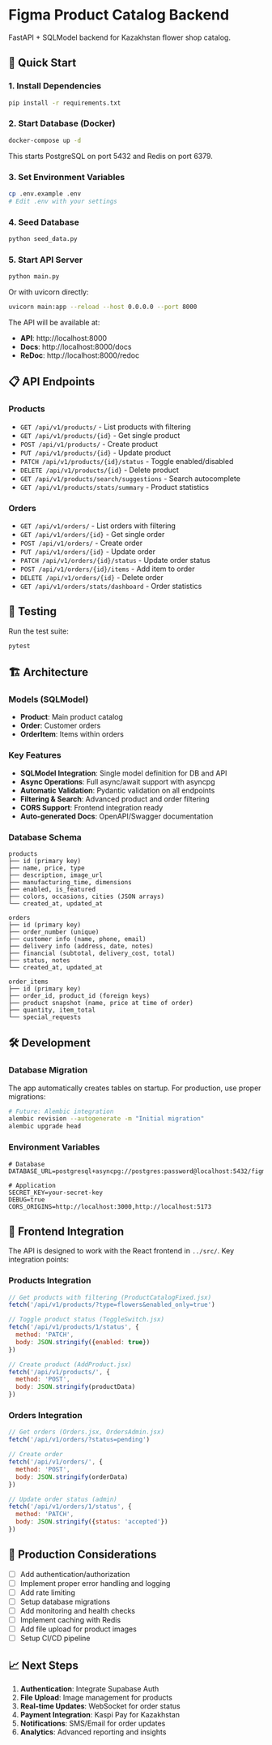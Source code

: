 # Figma Product Catalog Backend

FastAPI + SQLModel backend for Kazakhstan flower shop catalog.

## 🚀 Quick Start

### 1. Install Dependencies

```bash
pip install -r requirements.txt
```

### 2. Start Database (Docker)

```bash
docker-compose up -d
```

This starts PostgreSQL on port 5432 and Redis on port 6379.

### 3. Set Environment Variables

```bash
cp .env.example .env
# Edit .env with your settings
```

### 4. Seed Database

```bash
python seed_data.py
```

### 5. Start API Server

```bash
python main.py
```

Or with uvicorn directly:

```bash
uvicorn main:app --reload --host 0.0.0.0 --port 8000
```

The API will be available at:
- **API**: http://localhost:8000
- **Docs**: http://localhost:8000/docs
- **ReDoc**: http://localhost:8000/redoc

## 📋 API Endpoints

### Products

- `GET /api/v1/products/` - List products with filtering
- `GET /api/v1/products/{id}` - Get single product
- `POST /api/v1/products/` - Create product
- `PUT /api/v1/products/{id}` - Update product
- `PATCH /api/v1/products/{id}/status` - Toggle enabled/disabled
- `DELETE /api/v1/products/{id}` - Delete product
- `GET /api/v1/products/search/suggestions` - Search autocomplete
- `GET /api/v1/products/stats/summary` - Product statistics

### Orders

- `GET /api/v1/orders/` - List orders with filtering
- `GET /api/v1/orders/{id}` - Get single order
- `POST /api/v1/orders/` - Create order
- `PUT /api/v1/orders/{id}` - Update order
- `PATCH /api/v1/orders/{id}/status` - Update order status
- `POST /api/v1/orders/{id}/items` - Add item to order
- `DELETE /api/v1/orders/{id}` - Delete order
- `GET /api/v1/orders/stats/dashboard` - Order statistics

## 🧪 Testing

Run the test suite:

```bash
pytest
```

## 🏗️ Architecture

### Models (SQLModel)

- **Product**: Main product catalog
- **Order**: Customer orders
- **OrderItem**: Items within orders

### Key Features

- **SQLModel Integration**: Single model definition for DB and API
- **Async Operations**: Full async/await support with asyncpg
- **Automatic Validation**: Pydantic validation on all endpoints
- **Filtering & Search**: Advanced product and order filtering
- **CORS Support**: Frontend integration ready
- **Auto-generated Docs**: OpenAPI/Swagger documentation

### Database Schema

```
products
├── id (primary key)
├── name, price, type
├── description, image_url
├── manufacturing_time, dimensions
├── enabled, is_featured
├── colors, occasions, cities (JSON arrays)
└── created_at, updated_at

orders
├── id (primary key)
├── order_number (unique)
├── customer info (name, phone, email)
├── delivery info (address, date, notes)
├── financial (subtotal, delivery_cost, total)
├── status, notes
└── created_at, updated_at

order_items
├── id (primary key)
├── order_id, product_id (foreign keys)
├── product snapshot (name, price at time of order)
├── quantity, item_total
└── special_requests
```

## 🛠️ Development

### Database Migration

The app automatically creates tables on startup. For production, use proper migrations:

```bash
# Future: Alembic integration
alembic revision --autogenerate -m "Initial migration"
alembic upgrade head
```

### Environment Variables

```env
# Database
DATABASE_URL=postgresql+asyncpg://postgres:password@localhost:5432/figma_catalog

# Application
SECRET_KEY=your-secret-key
DEBUG=true
CORS_ORIGINS=http://localhost:3000,http://localhost:5173
```

## 🎯 Frontend Integration

The API is designed to work with the React frontend in `../src/`. Key integration points:

### Products Integration

```javascript
// Get products with filtering (ProductCatalogFixed.jsx)
fetch('/api/v1/products/?type=flowers&enabled_only=true')

// Toggle product status (ToggleSwitch.jsx)
fetch('/api/v1/products/1/status', {
  method: 'PATCH',
  body: JSON.stringify({enabled: true})
})

// Create product (AddProduct.jsx)
fetch('/api/v1/products/', {
  method: 'POST',
  body: JSON.stringify(productData)
})
```

### Orders Integration

```javascript
// Get orders (Orders.jsx, OrdersAdmin.jsx)
fetch('/api/v1/orders/?status=pending')

// Create order
fetch('/api/v1/orders/', {
  method: 'POST',
  body: JSON.stringify(orderData)
})

// Update order status (admin)
fetch('/api/v1/orders/1/status', {
  method: 'PATCH',
  body: JSON.stringify({status: 'accepted'})
})
```

## 🚨 Production Considerations

- [ ] Add authentication/authorization
- [ ] Implement proper error handling and logging
- [ ] Add rate limiting
- [ ] Setup database migrations
- [ ] Add monitoring and health checks
- [ ] Implement caching with Redis
- [ ] Add file upload for product images
- [ ] Setup CI/CD pipeline

## 📈 Next Steps

1. **Authentication**: Integrate Supabase Auth
2. **File Upload**: Image management for products
3. **Real-time Updates**: WebSocket for order status
4. **Payment Integration**: Kaspi Pay for Kazakhstan
5. **Notifications**: SMS/Email for order updates
6. **Analytics**: Advanced reporting and insights
